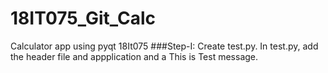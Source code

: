 # 18IT075_Git_Calc
 Calculator app using pyqt 18It075
###Step-I: Create test.py. In test.py, add the header file and appplication and a This is Test message.